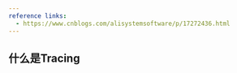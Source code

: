 ```yaml
---
reference links:
  - https://www.cnblogs.com/alisystemsoftware/p/17272436.html
---
```

## 什么是Tracing


